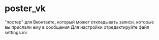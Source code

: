# poster_vk
 "постер" для Вконтакте, который может откладывать записи, которые вы прислали ему в сообщения
 Для настройки отредактируйте файл settings.ini

